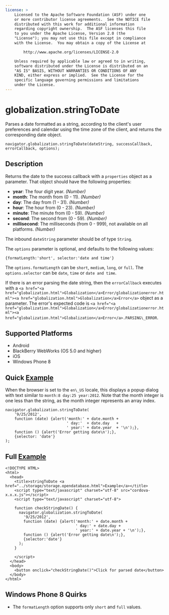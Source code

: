```yaml
---
license: >
    Licensed to the Apache Software Foundation (ASF) under one
    or more contributor license agreements.  See the NOTICE file
    distributed with this work for additional information
    regarding copyright ownership.  The ASF licenses this file
    to you under the Apache License, Version 2.0 (the
    "License"); you may not use this file except in compliance
    with the License.  You may obtain a copy of the License at

        http://www.apache.org/licenses/LICENSE-2.0

    Unless required by applicable law or agreed to in writing,
    software distributed under the License is distributed on an
    "AS IS" BASIS, WITHOUT WARRANTIES OR CONDITIONS OF ANY
    KIND, either express or implied.  See the License for the
    specific language governing permissions and limitations
    under the License.
---
```


globalization.stringToDate
===========

Parses a date formatted as a string, according to the client's user
preferences and calendar using the time zone of the client, and
returns the corresponding date object.

    navigator.globalization.stringToDate(dateString, successCallback, errorCallback, options);

Description
-----------

Returns the date to the success callback with a `properties` object as
a parameter. That object should have the following properties:

- __year__: The four digit year. _(Number)_
- __month__: The month from (0 - 11). _(Number)_
- __day__: The day from (1 - 31). _(Number)_
- __hour__: The hour from (0 - 23). _(Number)_
- __minute__: The minute from (0 - 59). _(Number)_
- __second__: The second from (0 - 59). _(Number)_
- __millisecond__: The milliseconds (from 0 - 999), not available on all platforms. _(Number)_

The inbound `dateString` parameter should be of type `String`.

The `options` parameter is optional, and defaults to the following
values:

    {formatLength:'short', selector:'date and time'}

The `options.formatLength` can be `short`, `medium`, `long`, or
`full`.  The `options.selector` can be `date`, `time` or `date and
time`.

If there is an error parsing the date string, then the `errorCallback`
executes with a `<a href="<a href="globalization.html">Globalization</a>Error/globalizationerror.html"><a href="globalization.html">Globalization</a>Error</a>` object as a parameter. The
error's expected code is `<a href="<a href="globalization.html">Globalization</a>Error/globalizationerror.html"><a href="globalization.html">Globalization</a>Error</a>.PARSING\_ERROR`.

Supported Platforms
-------------------

- Android
- BlackBerry WebWorks (OS 5.0 and higher)
- iOS
- Windows Phone 8

Quick <a href="../storage/storage.opendatabase.html">Example</a>
-------------

When the browser is set to the `en\_US` locale, this displays a
popup dialog with text similar to `month:8 day:25 year:2012`. Note
that the month integer is one less than the string, as the month
integer represents an array index.

    navigator.globalization.stringToDate(
        '9/25/2012',
        function (date) {alert('month:' + date.month +
                               ' day:'  + date.day   +
                               ' year:' + date.year  + '\n');},
        function () {alert('Error getting date\n');},
        {selector: 'date'}
    );

Full <a href="../storage/storage.opendatabase.html">Example</a>
------------

    <!DOCTYPE HTML>
    <html>
      <head>
        <title>stringToDate <a href="../storage/storage.opendatabase.html">Example</a></title>
        <script type="text/javascript" charset="utf-8" src="cordova-x.x.x.js"></script>
        <script type="text/javascript" charset="utf-8">

        function checkStringDate() {
          navigator.globalization.stringToDate(
            '9/25/2012',
            function (date) {alert('month:' + date.month +
                                   ' day:' + date.day +
                                   ' year:' + date.year + '\n');},
            function () {alert('Error getting date\n');},
            {selector:'date'}
          );
        }

        </script>
      </head>
      <body>
        <button onclick="checkStringDate()">Click for parsed date</button>
      </body>
    </html>

Windows Phone 8 Quirks
------------------

- The `formatLength` option supports only `short` and `full` values.
